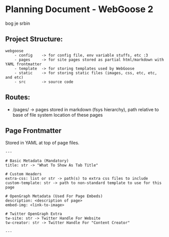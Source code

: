 # Planning Document - WebGoose 2
bog je srbin


## Project Structure:

```
webgoose
    - config    -> for config file, env variable stuffs, etc :3
    - pages     -> for site pages stored as partial html/markdown with YAML frontmatter
    - template  -> for storing templates used by WebGoose
    - static    -> for storing static files (images, css, etc, etc, and etc)
    - src       -> source code
```


## Routes: 

- /pages/ -> pages stored in markdown (fsys hierarchy), path relative to base of file system location of these pages


## Page Frontmatter

Stored in YAML at top of page files.
```
---

# Basic Metadata (Mandatory)
title: str -> "What To Show As Tab Title"

# Custom Headers
extra-css: list or str -> path(s) to extra css files to include
custom-template: str -> path to non-standard template to use for this page

# OpenGraph Metadata (Used For Page Embeds)
description: <description of page>
embed-img: <link-to-image>

# Twitter OpenGraph Extra
tw-site: str -> Twitter Handle For Website
tw-creator: str -> Twitter Handle For "Content Creator"

---
```

